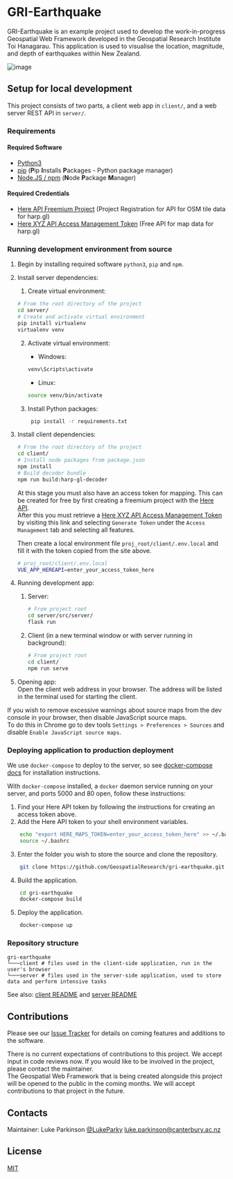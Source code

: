 # GRI-Earthquake

GRI-Earthquake is an example project used to develop the work-in-progress Geospatial Web Framework developed in the
Geospatial Research Institute Toi Hanagarau. This application is used to visualise the location, magnitude, and depth of earthquakes within New Zealand.

![image](https://user-images.githubusercontent.com/41398636/126084844-1bad1906-8784-4f9b-93ec-df0e5e995dd6.png)


## Setup for local development

This project consists of two parts, a client web app in `client/`, and a web server REST API in `server/`.

### Requirements
#### Required Software
* [Python3](https://www.python.org/downloads/)
* [pip](https://pypi.org/project/pip/) (**P**ip **I**nstalls **P**ackages - Python package manager)
* [Node.JS / npm](https://nodejs.org) (**N**ode **P**ackage **M**anager)
  
#### Required Credentials
* [Here API Freemium Project](https://developer.here.com/projects) (Project Registration for API for OSM tile data for harp.gl)
* [Here XYZ API Access Management Token](https://xyz.api.here.com/token-ui/accessmgmt.html) (Free API for map data for harp.gl)


### Running development environment from source
1. Begin by installing required software `python3`, `pip` and `npm`.
2. Install server dependencies:
    1. Create virtual environment:
    ```bash
    # From the root directory of the project
    cd server/
    # Create and activate virtual environment
    pip install virtualenv
    virtualenv venv
    ```
    2. Activate virtual environment:
        - Windows:
       ```cmd
       venv\Scripts\activate
       ```

        - Linux:
       ```bash
       source venv/bin/activate
       ```
    3. Install Python packages:
       ```bash
        pip install -r requirements.txt 
       ```


3. Install client dependencies:

    ```bash
    # From the root directory of the project
    cd client/
    # Install node packages from package.json
    npm install
    # Build decoder bundle
    npm run build:harp-gl-decoder
    ```
   At this stage you must also have an access token for mapping. This can be created for free by first creating a freemium project with the 
   [Here API](https://developer.here.com/projects).  
   After this you must retrieve a [Here XYZ API Access Management Token](https://xyz.api.here.com/token-ui/accessmgmt.html) 
   by visiting this link and selecting `Generate Token` under the `Access Management` tab and selecting all features.
   
   Then create a local environment file `proj_root/client/.env.local` and fill it with the token copied from the site above.
   ```bash
   # proj_root/client/.env.local
   VUE_APP_HEREAPI=enter_your_access_token_here
   ```

4. Running development app:
    1. Server:
        ```bash
        # From project root
        cd server/src/server/
        flask run
        ```
   2. Client (in a new terminal window or with server running in background):
        ```bash
        # From project root
        cd client/
        npm run serve
        ```

5. Opening app:  
   Open the client web address in your browser. The address will be listed in the terminal used for starting the client.

If you wish to remove excessive warnings about source maps from the dev console in your browser, then disable JavaScript
source maps.  
To do this in Chrome go to dev tools `Settings > Preferences > Sources` and disable `Enable JavaScript source maps`.

### Deploying application to production deployment

We use `docker-compose` to deploy to the server, so see [docker-compose docs](https://docs.docker.com/compose/install/)
for installation instructions.

With `docker-compose` installed, a `docker` daemon service running on your server, and ports 5000 and 80 open, follow
these instructions:

1. Find your Here API token by following the instructions for creating an access token above.
2. Add the Here API token to your shell environment variables.

```bash
    echo "export HERE_MAPS_TOKEN=enter_your_access_token_here" >> ~/.bashrc
    source ~/.bashrc
```

3. Enter the folder you wish to store the source and clone the repository.

```bash
    git clone https://github.com/GeospatialResearch/gri-earthquake.git
```

4. Build the application.

```bash
    cd gri-earthquake
    docker-compose build
```

5. Deploy the application.

```bash
    docker-compose up
```

### Repository structure

```tree
gri-earthquake
└───client # files used in the client-side application, run in the user's browser  
└───server # files used in the server-side application, used to store data and perform intensive tasks
```

See also: [client README](client/README.md) and [server README](server/README.md)

## Contributions

Please see our [Issue Tracker](https://github.com/GeospatialResearch/gri-earthquake/issues)   for details on coming
features and additions to the software.

There is no current expectations of contributions to this project. We accept input in code reviews now. If you would
like to be involved in the project, please contact the maintainer.  
The Geospatial Web Framework that is being created alongside this project will be opened to the public in the coming
months. We will accept contributions to that project in the future.


## Contacts
Maintainer: Luke Parkinson [@LukeParky](https://github.com/LukeParky/)
[luke.parkinson@canterbury.ac.nz](mailto:luke.parkinson@canterbury.ac.nz)

## License

[MIT](LICENSE)
